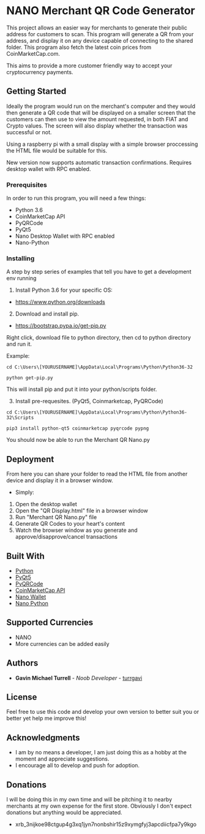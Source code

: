 # NANO Merchant QR Code Generator

This project allows an easier way for merchants to generate their public address for customers to scan. This program will generate a QR 
from your address, and display it on any device capable of connecting to the shared folder. This program also fetch the latest coin prices
from CoinMarketCap.com. 

This aims to provide a more customer friendly way to accept your cryptocurrency payments.

## Getting Started

Ideally the program would run on the merchant's computer and they would then generate a QR code that will be displayed on a smaller screen
that the customers can then use to view the amount requested, in both FIAT and Crypto values. The screen will also display whether the 
transaction was successful or not.

Using a raspberry pi with a small display with a simple browser proccessing the HTML file would be suitable for this.

New version now supports automatic transaction confirmations. Requires desktop wallet with RPC enabled.

### Prerequisites

In order to run this program, you will need a few things:

* Python 3.6
* CoinMarketCap API
* PyQRCode
* PyQt5
* Nano Desktop Wallet with RPC enabled
* Nano-Python

### Installing

A step by step series of examples that tell you have to get a development env running

1) Install Python 3.6 for your specific OS:

* https://www.python.org/downloads

2) Download and install pip.

* https://bootstrap.pypa.io/get-pip.py

Right click, download file to python directory, then cd to python directory and run it.

Example:
```
cd C:\Users\[YOURUSERNAME]\AppData\Local\Programs\Python\Python36-32

python get-pip.py
```
This will install pip and put it into your python/scripts folder.

3) Install pre-requesites. (PyQt5, Coinmarketcap, PyQRCode)

```
cd C:\Users\[YOURUSERNAME]\AppData\Local\Programs\Python\Python36-32\Scripts

pip3 install python-qt5 coinmarketcap pyqrcode pypng
```
You should now be able to run the Merchant QR Nano.py

## Deployment

From here you can share your folder to read the HTML file from another device and display it in a browser window.

* Simply:
1. Open the desktop wallet
2. Open the "QR Display.html" file in a browser window
3. Run "Merchant QR Nano.py" file
4. Generate QR Codes to your heart's content
5. Watch the browser window as you generate and approve/disapprove/cancel transactions

## Built With

* [Python](https://www.python.org)
* [PyQt5](https://www.riverbankcomputing.com/software/pyqt/download5)
* [PyQRCode](https://pypi.python.org/pypi/PyQRCode)
* [CoinMarketCap API](https://pypi.python.org/pypi/coinmarketcap/)
* [Nano Wallet](https://github.com/nanocurrency/raiblocks/releases)
* [Nano Python](https://github.com/dourvaris/nano-python)

## Supported Currencies

* NANO
* More currencies can be added easily

## Authors

* **Gavin Michael Turrell** - *Noob Developer* - [turrgavi](https://github.com/turrgavi)

## License

Feel free to use this code and develop your own version to better suit you or better yet help me improve this! 

## Acknowledgments

* I am by no means a developer, I am just doing this as a hobby at the moment and appreciate suggestions.
* I encourage all to develop and push for adoption.

## Donations

I will be doing this in my own time and will be pitching it to nearby merchants at my own expense for the first store. 
Obviously I don't expect donations but anything would be appreciated.
* xrb_3nijkoe98ctgup4g3xq1jyn7nonbshir15z9xymgfyj3apcdiicfpa7y9kgo
